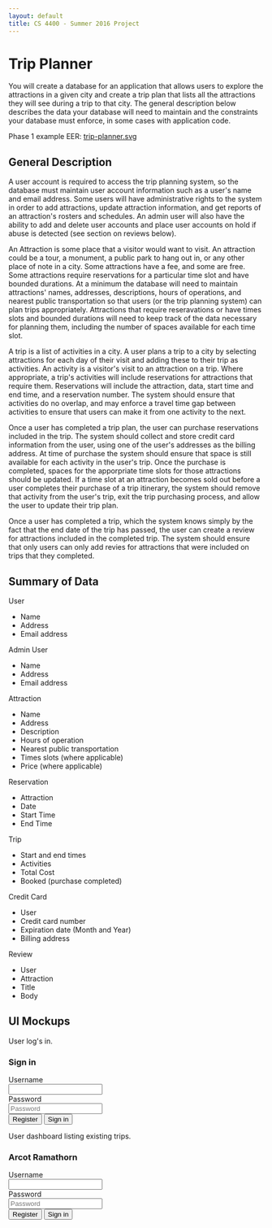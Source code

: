```yaml
---
layout: default
title: CS 4400 - Summer 2016 Project
---
```


# Trip Planner

You will create a database for an application that allows users to explore the attractions in a given city and create a trip plan that lists all the attractions they will see during a trip to that city. The general description below describes the data your database will need to maintain and the constraints your database must enforce, in some cases with application code.

Phase 1 example EER: [trip-planner.svg](trip-planner.svg)

## General Description

A user account is required to access the trip planning system, so the database must maintain user account information such as a user's name and email address. Some users will have administrative rights to the system in order to add attractions, update attraction information, and get reports of an attraction's rosters and schedules. An admin user will also have the ability to add and delete user accounts and place user accounts on hold if abuse is detected (see section on reviews below).

An Attraction is some place that a visitor would want to visit. An attraction could be a tour, a monument, a public park to hang out in, or any other place of note in a city. Some attractions have a fee, and some are free. Some attractions require reservations for a particular time slot and have bounded durations. At a minimum the database will need to maintain attractions' names, addresses, descriptions, hours of operations, and nearest public transportation so that users (or the trip planning system) can plan trips appropriately. Attractions that require reseravations or have times slots and bounded durations will need to keep track of the data necessary for planning them, including the number of spaces available for each time slot.

A trip is a list of activities in a city. A user plans a trip to a city by selecting attractions for each day of their visit and adding these to their trip as activities. An activity is a visitor's visit to an attraction on a trip. Where appropriate, a trip's activities will include reservations for attractions that require them. Reservations will include the attraction, data, start time and end time, and a reservation number. The system should ensure that activities do no overlap, and may enforce a travel time gap between activities to ensure that users can make it from one activity to the next.

Once a user has completed a trip plan, the user can purchase reservations included in the trip. The system should collect and store credit card information from the user, using one of the user's addresses as the billing address. At time of purchase the system should ensure that space is still available for each activity in the user's trip. Once the purchase is completed, spaces for the apporpriate time slots for those attractions should be updated. If a time slot at an attraction becomes sold out before a user completes their purchase of a trip itinerary, the system should remove that activity from the user's trip, exit the trip purchasing process, and allow the user to update their trip plan.

Once a user has completed a trip, which the system knows simply by the fact that the end date of the trip has passed, the user can create a review for attractions included in the completed trip. The system should ensure that only users can only add revies for attractions that were included on trips that they completed.

## Summary of Data

User

- Name
- Address
- Email address

Admin User

- Name
- Address
- Email address

Attraction

- Name
- Address
- Description
- Hours of operation
- Nearest public transportation
- Times slots (where applicable)
- Price (where applicable)

Reservation

- Attraction
- Date
- Start Time
- End Time

Trip

- Start and end times
- Activities
- Total Cost
- Booked (purchase completed)

Credit Card

- User
- Credit card number
- Expiration date (Month and Year)
- Billing address

Review

- User
- Attraction
- Title
- Body

## UI Mockups

User log's in.
<div class="panel panel-default">
<div class="panel-heading">
<h3 class="panel-title">Sign in</h3>
</div>
<div class="panel-body">

<form class="form-horizontal">

<div class="form-group">
<label for="username" class="col-sm-2 control-label">Username</label>
<div class="col-sm-10">
<input type="username" class="form-control" id="username" placeholder="">
</div>
</div>

<div class="form-group">
<label for="password" class="col-sm-2 control-label">Password</label>
<div class="col-sm-10">
<input type="password" class="form-control" id="password" placeholder="Password">
</div>
</div>

<div class="form-group">
<div class="col-sm-offset-2 col-sm-10">
<button type="sbumit" class="btn btn-default">Register</button>
<button type="submit" class="btn btn-default">Sign in</button>
</div>
</div>
</form>

</div>
</div>

User dashboard listing existing trips.
<div class="panel panel-default">
<div class="panel-heading">
<h3 class="panel-title">Arcot Ramathorn</h3>
</div>
<div class="panel-body">

<form class="form-horizontal">

<div class="form-group">
<label for="username" class="col-sm-2 control-label">Username</label>
<div class="col-sm-10">
<input type="username" class="form-control" id="username" placeholder="">
</div>
</div>

<div class="form-group">
<label for="password" class="col-sm-2 control-label">Password</label>
<div class="col-sm-10">
<input type="password" class="form-control" id="password" placeholder="Password">
</div>
</div>

<div class="form-group">
<div class="col-sm-offset-2 col-sm-10">
<button type="sbumit" class="btn btn-default">Register</button>
<button type="submit" class="btn btn-default">Sign in</button>
</div>
</div>
</form>

</div>
</div>
